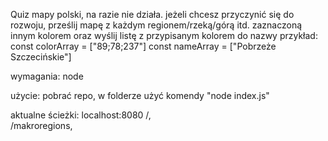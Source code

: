 Quiz mapy polski, na razie nie działa.
jeżeli chcesz przyczynić się do rozwoju, prześlij mapę z każdym regionem/rzeką/górą itd. zaznaczoną innym kolorem oraz wyślij listę z przypisanym kolorem do nazwy
przykład:
const colorArray = \["89;78;237"\]
const nameArray = \["Pobrzeże Szczecińskie"\]

wymagania:
node

użycie:
pobrać repo, w folderze użyć komendy "node index.js"

aktualne ścieżki:
localhost:8080
    /,   
    /makroregions,
